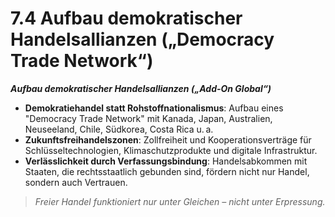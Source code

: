 # 7.4 Aufbau demokratischer Handelsallianzen („Democracy Trade Network“)

_**Aufbau demokratischer Handelsallianzen („Add-On Global“)**_

* **Demokratiehandel statt Rohstoffnationalismus**: Aufbau eines "Democracy Trade Network" mit Kanada, Japan, Australien, Neuseeland, Chile, Südkorea, Costa Rica u. a.
* **Zukunftsfreihandelszonen**: Zollfreiheit und Kooperationsverträge für Schlüsseltechnologien, Klimaschutzprodukte und digitale Infrastruktur.
* **Verlässlichkeit durch Verfassungsbindung**: Handelsabkommen mit Staaten, die rechtsstaatlich gebunden sind, fördern nicht nur Handel, sondern auch Vertrauen.

> _Freier Handel funktioniert nur unter Gleichen – nicht unter Erpressung._
